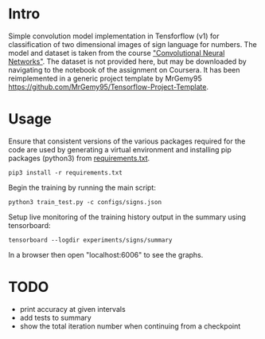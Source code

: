 # Intro

Simple convolution model implementation in Tensforflow (v1) for
classification of two dimensional images of sign language for
numbers. The model and dataset is taken from the course
["Convolutional Neural
Networks"](https://www.coursera.org/learn/convolutional-neural-networks).
The dataset is not provided here, but may be downloaded by navigating
to the notebook of the assignment on Coursera. It has been
reimplemented in a generic project template by MrGemy95
<https://github.com/MrGemy95/Tensorflow-Project-Template>.

# Usage

Ensure that consistent versions of the various packages required for
the code are used by generating a virtual environment and installing
pip packages (python3) from
[requirements.txt](../blob/master/requirements.txt).
```
pip3 install -r requirements.txt
```

Begin the training by running the main script:
```
python3 train_test.py -c configs/signs.json
```

Setup live monitoring of the training history output in the summary using tensorboard:
```
tensorboard --logdir experiments/signs/summary
```
In a browser then open "localhost:6006" to see the graphs.


# TODO

* print accuracy at given intervals
* add tests to summary
* show the total iteration number when continuing from a checkpoint